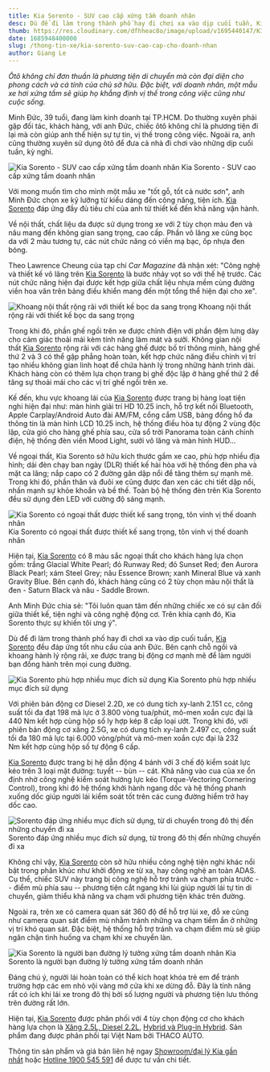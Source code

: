 ```yaml
---
title: Kia Sorento - SUV cao cấp xứng tầm doanh nhân
desc: Dù để đi làm trong thành phố hay đi chơi xa vào dịp cuối tuần, Kia Sorento đều đáp ứng tốt nhu cầu. Bên cạnh chỗ ngồi và khoang hành lý rộng rãi, xe được trang bị động cơ mạnh mẽ để làm người bạn đồng hành trên mọi cung đường.
thumb: https://res.cloudinary.com/dfhheac8o/image/upload/v1695440147/KIA/KIA%20Posts/kia-sorento-lua-chon-cho-doanh-nhan-thumb_w7vaco.jpg
date: 1685948400000
slug: /thong-tin-xe/kia-sorento-suv-cao-cap-cho-doanh-nhan
author: Giang Le
---
```


_Ôtô không chỉ đơn thuần là phương tiện di chuyển mà còn đại diện cho phong cách và cá tính của chủ sở hữu. Đặc biệt, với doanh nhân, một mẫu xe hơi xứng tầm sẽ giúp họ khẳng định vị thế trong công việc cũng như cuộc sống._

Minh Đức, 39 tuổi, đang làm kinh doanh tại TP.HCM. Do thường xuyên phải gặp đối tác, khách hàng, với anh Đức, chiếc ôtô không chỉ là phương tiện đi lại mà còn giúp anh thể hiện sự tự tin, vị thế trong công việc. Ngoài ra, anh cũng thường xuyên sử dụng ôtô để đưa cả nhà đi chơi vào những dịp cuối tuần, kỳ nghỉ.

<div class="post-img-wrapper" style={{aspectRatio:1.776}}>
<Image src="https://res.cloudinary.com/dfhheac8o/image/upload/v1695428544/KIA/KIA%20Posts/kia-sorento-danh-cho-doanh-nhan_fhxb3v.webp" alt="Kia Sorento - SUV cao cấp xứng tầm doanh nhân" fill={true} />
<span class="post-img-title">Kia Sorento - SUV cao cấp xứng tầm doanh nhân</span>
</div>

Với mong muốn tìm cho mình một mẫu xe "tốt gỗ, tốt cả nước sơn", anh Minh Đức chọn xe kỹ lưỡng từ kiểu dáng đến công năng, tiện ích. [Kia Sorento](https://kiavietnam.com.vn/chi-tiet-san-pham/kia-sorento-all-new) đáp ứng đầy đủ tiêu chí của anh từ thiết kế đến khả năng vận hành.

Về nội thất, chất liệu da được sử dụng trong xe với 2 tùy chọn màu đen và nâu mang đến không gian sang trọng, cao cấp. Phần vô lăng xe cũng bọc da với 2 màu tương tự, các nút chức năng có viền mạ bạc, ốp nhựa đen bóng.

Theo Lawrence Cheung của tạp chí *Car Magazine* đã nhận xét: "Công nghệ và thiết kế vô lăng trên [Kia Sorento](https://kiavietnam.com.vn/chi-tiet-san-pham/kia-sorento-all-new) là bước nhảy vọt so với thế hệ trước. Các nút chức năng hiện đại được kết hợp giữa chất liệu nhựa mềm cùng đường viền hoa văn trên bảng điều khiển mang đến một tổng thể hiện đại cho xe".

<div class="post-img-wrapper" style={{aspectRatio:1.776}}>
<Image src="https://res.cloudinary.com/dfhheac8o/image/upload/v1695428544/KIA/KIA%20Posts/kia-sorento-thiet-ke-sang-trong-va-cao-cap_yr2a13.webp" alt="Khoang nội thất rộng rãi với thiết kế bọc da sang trọng" fill={true} />
<span class="post-img-title">Khoang nội thất rộng rãi với thiết kế bọc da sang trọng</span>
</div>

Trong khi đó, phần ghế ngồi trên xe được chỉnh điện với phần đệm lưng dày cho cảm giác thoải mái kèm tính năng làm mát và sưởi. Không gian nội thất [Kia Sorento](https://kiavietnam.com.vn/chi-tiet-san-pham/kia-sorento-all-new) rộng rãi với các hàng ghế được bố trí thông minh, hàng ghế thứ 2 và 3 có thể gập phẳng hoàn toàn, kết hợp chức năng điều chỉnh vị trí tạo nhiều không gian linh hoạt để chứa hành lý trong những hành trình dài. Khách hàng còn có thêm lựa chọn trang bị ghế độc lập ở hàng ghế thứ 2 để tăng sự thoải mái cho các vị trí ghế ngồi trên xe.

Kế đến, khu vực khoang lái của [Kia Sorento](https://kiavietnam.com.vn/chi-tiet-san-pham/kia-sorento-all-new) được trang bị hàng loạt tiện nghi hiện đại như: màn hình giải trí HD 10.25 inch, hỗ trợ kết nối Bluetooth, Apple Carplay/Android Auto đài AM/FM, cổng cắm USB, bảng đồng hồ đa thông tin là màn hình LCD 10.25 inch, hệ thống điều hòa tự động 2 vùng độc lập, cửa gió cho hàng ghế phía sau, cửa sổ trời Panorama toàn cảnh chỉnh điện, hệ thống đèn viền Mood Light, sưởi vô lăng và màn hình HUD...

Về ngoại thất, Kia Sorento sở hữu kích thước gầm xe cao, phù hợp nhiều địa hình; dải đèn chạy ban ngày (DLR) thiết kế hài hòa với hệ thống đèn pha và mặt ca lăng; nắp capo có 2 đường gân dập nổi để tăng thêm sự mạnh mẽ. Trong khi đó, phần thân và đuôi xe cũng được đan xen các chi tiết dập nổi, nhấn mạnh sự khỏe khoắn và bề thế. Toàn bộ hệ thống đèn trên Kia Sorento đều sử dụng đèn LED với cường độ sáng mạnh.

<div class="post-img-wrapper" style={{aspectRatio:1.776}}>
<Image src="https://res.cloudinary.com/dfhheac8o/image/upload/v1695428545/KIA/KIA%20Posts/kia-sorento-ngoai-that-sang-trong-va-cao-cap_c81rcz.webp" alt="Kia Sorento có ngoại thất được thiết kế sang trọng, tôn vinh vị thế doanh nhân" fill={true} />
<span class="post-img-title">Kia Sorento có ngoại thất được thiết kế sang trọng, tôn vinh vị thế doanh nhân</span>
</div>

Hiện tại, [Kia Sorento](https://kiavietnam.com.vn/chi-tiet-san-pham/kia-sorento-all-new) có 8 màu sắc ngoại thất cho khách hàng lựa chọn gồm: trắng Glacial White Pearl; đỏ Runway Red; đỏ Sunset Red; đen Aurora Black Pearl; xám Steel Grey; nâu Essence Brown; xanh Mineral Blue và xanh Gravity Blue. Bên cạnh đó, khách hàng cũng có 2 tùy chọn màu nội thất là đen - Saturn Black và nâu - Saddle Brown.

Anh Minh Đức chia sẻ: "Tôi luôn quan tâm đến những chiếc xe có sự cân đối giữa thiết kế, tiện nghi và công nghệ động cơ. Trên khía cạnh đó, Kia Sorento thực sự khiến tôi ưng ý".

Dù để đi làm trong thành phố hay đi chơi xa vào dịp cuối tuần, [Kia Sorento](https://kiavietnam.com.vn/chi-tiet-san-pham/kia-sorento-all-new) đều đáp ứng tốt nhu cầu của anh Đức. Bên cạnh chỗ ngồi và khoang hành lý rộng rãi, xe được trang bị động cơ mạnh mẽ để làm người bạn đồng hành trên mọi cung đường.

<div class="post-img-wrapper" style={{aspectRatio:1.776}}>
<Image src="https://res.cloudinary.com/dfhheac8o/image/upload/v1695428545/KIA/KIA%20Posts/kia-sorento-noi-that-sang-trong-va-cao-cap_r4tafd.webp" alt="Kia Sorento phù hợp nhiều mục đích sử dụng" fill={true} />
<span class="post-img-title">Kia Sorento phù hợp nhiều mục đích sử dụng</span>
</div>

Với phiên bản động cơ Diesel 2.2D, xe có dung tích xy-lanh 2.151 cc, công suất tối đa đạt 198 mã lực ở 3.800 vòng tua/phút, mô-men xoắn cực đại là 440 Nm kết hợp cùng hộp số ly hợp kép 8 cấp loại ướt. Trong khi đó, với phiên bản động cơ xăng 2.5G, xe có dung tích xy-lanh 2.497 cc, công suất tối đa 180 mã lực tại 6.000 vòng/phút và mô-men xoắn cực đại là 232 Nm kết hợp cùng hộp số tự động 6 cấp.

[Kia Sorento](https://kiavietnam.com.vn/chi-tiet-san-pham/kia-sorento-all-new) được trang bị hệ dẫn động 4 bánh với 3 chế độ kiểm soát lực kéo trên 3 loại mặt đường: tuyết -- bùn -- cát. Khả năng vào cua của xe ổn định nhờ công nghệ kiểm soát hướng lực kéo (Torque-Vectoring Cornering Control), trong khi đó hệ thống khởi hành ngang dốc và hệ thống phanh xuống dốc giúp người lái kiểm soát tốt trên các cung đường hiểm trở hay dốc cao.

<div class="post-img-wrapper" style={{aspectRatio:1.776}}>
<Image src="https://res.cloudinary.com/dfhheac8o/image/upload/v1695428545/KIA/KIA%20Posts/kia-sorento-dap-ung-nhieu-muc-dich-su-dung_ippeas.webp" alt="Sorento đáp ứng nhiều mục đích sử dụng, từ di chuyển trong đô thị đến những chuyến đi xa" fill={true} />
<span class="post-img-title">Sorento đáp ứng nhiều mục đích sử dụng, từ trong đô thị đến những chuyến đi xa</span>
</div>

Không chỉ vậy, [Kia Sorento](https://kiavietnam.com.vn/chi-tiet-san-pham/kia-sorento-all-new) còn sở hữu nhiều công nghệ tiện nghi khác nổi bật trong phân khúc như khởi động xe từ xa, hay công nghệ an toàn ADAS. Cụ thể, chiếc SUV này trang bị công nghệ hỗ trợ tránh va chạm phía trước -- điểm mù phía sau -- phương tiện cắt ngang khi lùi giúp người lái tự tin di chuyển, giảm thiểu khả năng va chạm với phương tiện khác trên đường.

Ngoài ra, trên xe có camera quan sát 360 độ để hỗ trợ lùi xe, đỗ xe cũng như camera quan sát điểm mù nhằm tránh những va chạm tiềm ẩn ở những vị trí khó quan sát. Đặc biệt, hệ thống hỗ trợ tránh va chạm điểm mù sẽ giúp ngăn chặn tình huống va chạm khi xe chuyển làn.

<div class="post-img-wrapper" style={{aspectRatio:1.776}}>
<Image src="https://res.cloudinary.com/dfhheac8o/image/upload/v1695428546/KIA/KIA%20Posts/kia-sorento-nguoi-ban-duong-ly-tuong-cho-doanh-nhan_ayfhju.webp" alt="Kia Sorento là người bạn đường lý tưởng xứng tầm doanh nhân" fill={true} />
<span class="post-img-title">Kia Sorento là người bạn đường lý tưởng xứng tầm doanh nhân</span>
</div>

Đáng chú ý, người lái hoàn toàn có thể kích hoạt khóa trẻ em để tránh trường hợp các em nhỏ vội vàng mở cửa khi xe dừng đỗ. Đây là tính năng rất có ích khi lái xe trong đô thị bởi số lượng người và phương tiện lưu thông trên đường rất lớn.

Hiện tại, [Kia Sorento](https://kiavietnam.com.vn/chi-tiet-san-pham/kia-sorento-all-new) được phân phối với 4 tùy chọn động cơ cho khách hàng lựa chọn là [Xăng 2.5L, Diesel 2.2L](https://kiavietnam.com.vn/gia-xe?products%5B%5D=kia-sorento-all-new&sort=asc&display=rows), [Hybrid và Plug-in Hybrid](https://sorentohybrid.kiavietnam.com.vn/). Sản phẩm đang được phân phối tại Việt Nam bởi THACO AUTO.

Thông tin sản phẩm và giá bán liên hệ ngay [Showroom/đại lý Kia gần nhất](https://kiavietnam.com.vn/lien-he) hoặc [Hotline 1900 545 591](https://kiavietnam.com.vn/lien-he) để được tư vấn chi tiết.
